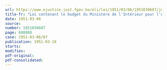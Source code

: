 ```yaml
---
url: https://www.ejustice.just.fgov.be/eli/loi/1951/03/06/1951030607/justel
title-fr: "Loi contenant le budget du Ministère de l'Intérieur pour l'exercice 1950"
date: 1951-03-06
source:
number: 1951030607
page: 888888
case: 1951-03-06/07
publication: 1951-03-18
starts:
modifies:
pdf-original:
pdf-consolidated:
---
```


